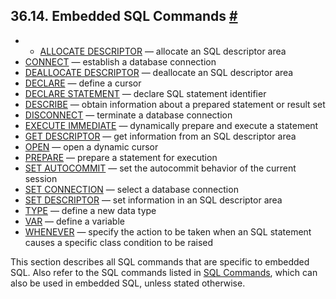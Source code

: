 ## 36.14. Embedded SQL Commands [#](#ECPG-SQL-COMMANDS)

  * *   [ALLOCATE DESCRIPTOR](ecpg-sql-allocate-descriptor) — allocate an SQL descriptor area
  * [CONNECT](ecpg-sql-connect) — establish a database connection
  * [DEALLOCATE DESCRIPTOR](ecpg-sql-deallocate-descriptor) — deallocate an SQL descriptor area
  * [DECLARE](ecpg-sql-declare) — define a cursor
  * [DECLARE STATEMENT](ecpg-sql-declare-statement) — declare SQL statement identifier
  * [DESCRIBE](ecpg-sql-describe) — obtain information about a prepared statement or result set
  * [DISCONNECT](ecpg-sql-disconnect) — terminate a database connection
  * [EXECUTE IMMEDIATE](ecpg-sql-execute-immediate) — dynamically prepare and execute a statement
  * [GET DESCRIPTOR](ecpg-sql-get-descriptor) — get information from an SQL descriptor area
  * [OPEN](ecpg-sql-open) — open a dynamic cursor
  * [PREPARE](ecpg-sql-prepare) — prepare a statement for execution
  * [SET AUTOCOMMIT](ecpg-sql-set-autocommit) — set the autocommit behavior of the current session
  * [SET CONNECTION](ecpg-sql-set-connection) — select a database connection
  * [SET DESCRIPTOR](ecpg-sql-set-descriptor) — set information in an SQL descriptor area
  * [TYPE](ecpg-sql-type) — define a new data type
  * [VAR](ecpg-sql-var) — define a variable
  * [WHENEVER](ecpg-sql-whenever) — specify the action to be taken when an SQL statement causes a specific class condition to be raised

This section describes all SQL commands that are specific to embedded SQL. Also refer to the SQL commands listed in [SQL Commands](sql-commands "SQL Commands"), which can also be used in embedded SQL, unless stated otherwise.